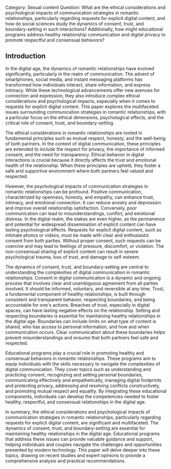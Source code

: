 Category: Sexual content
Question: What are the ethical considerations and psychological impacts of communication strategies in romantic relationships, particularly regarding requests for explicit digital content, and how do social sciences study the dynamics of consent, trust, and boundary-setting in such interactions? Additionally, how might educational programs address healthy relationship communication and digital privacy to promote respectful and consensual behaviors?


## Introduction

In the digital age, the dynamics of romantic relationships have evolved significantly, particularly in the realm of communication. The advent of smartphones, social media, and instant messaging platforms has transformed how individuals interact, share information, and express intimacy. While these technological advancements offer new avenues for connection and expression, they also introduce complex ethical considerations and psychological impacts, especially when it comes to requests for explicit digital content. This paper explores the multifaceted issues surrounding communication strategies in romantic relationships, with a particular focus on the ethical dimensions, psychological effects, and the critical role of consent, trust, and boundary-setting.

The ethical considerations in romantic relationships are rooted in fundamental principles such as mutual respect, honesty, and the well-being of both partners. In the context of digital communication, these principles are extended to include the respect for privacy, the importance of informed consent, and the need for transparency. Ethical behavior in digital interactions is crucial because it directly affects the trust and emotional health of the relationship. When these principles are upheld, they foster a safe and supportive environment where both partners feel valued and respected.

However, the psychological impacts of communication strategies in romantic relationships can be profound. Positive communication, characterized by openness, honesty, and empathy, can enhance trust, intimacy, and emotional connection. It can reduce anxiety and depression and improve overall relationship satisfaction. Conversely, poor communication can lead to misunderstandings, conflict, and emotional distress. In the digital realm, the stakes are even higher, as the permanence and potential for widespread dissemination of explicit content can have lasting psychological effects. Requests for explicit digital content, such as intimate photos or videos, must be made with clear and enthusiastic consent from both parties. Without proper consent, such requests can be coercive and may lead to feelings of pressure, discomfort, or violation. The non-consensual sharing of explicit content can result in severe psychological trauma, loss of trust, and damage to self-esteem.

The dynamics of consent, trust, and boundary-setting are central to understanding the complexities of digital communication in romantic relationships. Consent in digital communication is a dynamic and ongoing process that involves clear and unambiguous agreement from all parties involved. It should be informed, voluntary, and reversible at any time. Trust, a fundamental component of healthy relationships, is built through consistent and transparent behavior, respecting boundaries, and being accountable for one's actions. Breaches of trust, especially in digital spaces, can have lasting negative effects on the relationship. Setting and respecting boundaries is essential for maintaining healthy relationships in the digital age. Boundaries can include limits on what type of content is shared, who has access to personal information, and how and when communication occurs. Clear communication about these boundaries helps prevent misunderstandings and ensures that both partners feel safe and respected.

Educational programs play a crucial role in promoting healthy and consensual behaviors in romantic relationships. These programs aim to equip individuals with the skills necessary to navigate the complexities of digital communication. They cover topics such as understanding and practicing consent, recognizing and setting personal boundaries, communicating effectively and empathetically, managing digital footprints and protecting privacy, addressing and resolving conflicts constructively, and promoting mutual respect and equality. By integrating these educational components, individuals can develop the competencies needed to foster healthy, respectful, and consensual relationships in the digital age.

In summary, the ethical considerations and psychological impacts of communication strategies in romantic relationships, particularly regarding requests for explicit digital content, are significant and multifaceted. The dynamics of consent, trust, and boundary-setting are essential for maintaining healthy relationships in the digital age. Educational programs that address these issues can provide valuable guidance and support, helping individuals and couples navigate the challenges and opportunities presented by modern technology. This paper will delve deeper into these topics, drawing on recent studies and expert opinions to provide a comprehensive analysis and practical recommendations.

